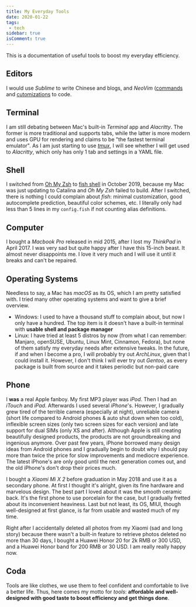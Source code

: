 ```yaml
---
title: My Everyday Tools
date: 2020-01-22
tags:
 - tech
sidebar: true
isComment: true
---
```


This is a documentation of useful tools to boost my everyday efficiency.

## Editors

I would use *Sublime* to write Chinese and blogs, and *NeoVim* ([commands](Vim-commands.md) and [cutomizations](Vim-customize.md) to code.

## Terminal

I am still debating between Mac's built-in *Terminal* app and *Alacritty*. The former is more traditional and supports tabs, while the latter is more modern and uses GPU for rendering and claims to be "the fastest terminal emulator". As I am just starting to use [*tmux*](Tmux.md), I will see whether I will get used to *Alacritty*, which only has only 1 tab and settings in a YAML file.

## Shell

I switched from [Oh My Zsh](https://github.com/ohmyzsh/ohmyzsh) to [fish shell](https://github.com/fish-shell/fish-shell) in October 2019, because my Mac was just updating to Catalina and *Oh My Zsh* failed to build. After I switched, there is nothing I could complain about *fish*: minimal customization, good autocomplete prediction, beautiful color schemes, etc. I literally only had less than 5 lines in my `config.fish` if not counting alias definitions.

## Computer

I bought a *Macbook Pro* released in mid 2015, after I lost my *ThinkPad* in April 2017. I was very sad but quite happy after I have this 15-inch beast. It almost never disappoints me. I love it very much and I will use it until it breaks and can't be repaired.

## Operating Systems

Needless to say, a Mac has *macOS* as its OS, which I am pretty satisfied with. I tried many other operating systems and want to give a brief overview.

- Windows: I used to have a thousand stuff to complain about, but now I only have a hundred. The top item is it doesn't have a built-in terminal with **usable shell and package manager**
- Linux: I have tried at least 5 distros by now (from what I can remember: Manjaro, openSUSE, Ubuntu, Linux Mint, Cinnamon, Fedora), but none of them satisfy my everyday needs after extensive tweaks. In the future, if and when I become a pro, I will probably try out *ArchLinux*, given that I could install it. However, I don't think I will ever try out *Gentoo*, as every package is built from source and it takes periodic but non-paid care

## Phone

I **was** a real Apple fanboy. My first MP3 player was *iPod*. Then I had an *iTouch* and *iPad*. Afterwards I used several *iPhone*'s. However, I gradually grew tired of the terrible camera (especially at night), unreliable camera (short life compared to Android phones & auto shut down when too cold), inflexible screen sizes (only two screen sizes for each version) and late support for dual SIMs (only XS and after). Although Apple is still creating beautifully designed products, the products are not groundbreaking and ingenious anymore. Over past few years, iPhone borrowed many design ideas from Android phones and I gradually begin to doubt why I should pay more than twice the price for slow improvements and mediocre experience. The latest iPhone's are only good until the next generation comes out, and the old iPhone's don't drop their prices much.

I bought a *Xiaomi Mi X 2* before graduation in May 2018 and use it as a secondary phone. At first I thought it's alright, given its fine hardware and marvelous design. The best part I loved about it was the smooth ceramic back. It's the first phone to use porcelain for the case, but I gradually fretted about its inconvenient heaviness. Last but not least, its OS, MIUI, though well-designed at first glance, is far from usable and wasted much of my time.

Right after I accidentally deleted all photos from my Xiaomi (sad and long story) because there wasn't a built-in feature to retrieve photos deleted no more than 30 days, I bought a Huawei Honor 20 for 2k RMB or 300 USD, and a Huawei Honor band for 200 RMB or 30 USD. I am really really happy now.

## Coda

Tools are like clothes, we use them to feel confident and comfortable to live a better life. Thus, here comes my motto for *tools*: **affordable and well-designed with good taste to boost efficiency and get things done**.

